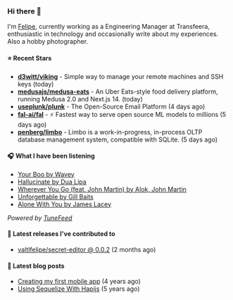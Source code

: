 ### Hi there 👋

I'm [Felipe](https://felipevm.com), currently working as a Engineering Manager at Transfeera, enthusiastic in technology and occasionally write about my experiences. Also a hobby photographer.

#### ⭐ Recent Stars
- **[d3witt/viking](https://github.com/d3witt/viking)** - Simple way to manage your remote machines and SSH keys (today)
- **[medusajs/medusa-eats](https://github.com/medusajs/medusa-eats)** - An Uber Eats-style food delivery platform, running Medusa 2.0 and Next.js 14. (today)
- **[useplunk/plunk](https://github.com/useplunk/plunk)** - The Open-Source Email Platform (4 days ago)
- **[fal-ai/fal](https://github.com/fal-ai/fal)** - ⚡ Fastest way to serve open source ML models to millions (5 days ago)
- **[penberg/limbo](https://github.com/penberg/limbo)** - Limbo is a work-in-progress, in-process OLTP database management system, compatible with SQLite. (5 days ago)

#### 🎧 What I have been listening
- [Your Boo by Wavey](https://open.spotify.com/track/2fIOkiPWZHI5vSzKNwXLXl)
- [Hallucinate by Dua Lipa](https://open.spotify.com/track/1nYeVF5vIBxMxfPoL0SIWg)
- [Wherever You Go (feat. John Martin) by Alok, John Martin](https://open.spotify.com/track/2AxWgWJarJxOdU9C2T85yR)
- [Unforgettable by Gill Baits](https://open.spotify.com/track/6oNZS8GzauyVSx8HuRGrt1)
- [Alone With You by James Lacey](https://open.spotify.com/track/58SLyenQrX7KLia2IktjaJ)

_Powered by [TuneFeed](https://tunefeed.app?ref=valtlfelipe-gh-profile)_ 

#### 🚀 Latest releases I've contributed to


- [valtlfelipe/secret-editor @ 0.0.2](https://github.com/valtlfelipe/secret-editor/releases/tag/0.0.2) (2 months ago)

#### 📄 Latest blog posts
- [Creating my first mobile app](https://felipevm.com/posts/creating-my-first-mobile-app/) (4 years ago)
- [Using Sequelize With Hapijs](https://felipevm.com/posts/using-sequelize-with-hapijs/) (5 years ago)
